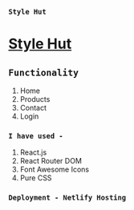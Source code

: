### `Style Hut`

# [Style Hut](https://style-hut.netlify.app/)


## `Functionality`
1. Home
2. Products
3. Contact
4. Login

### `I have used - `
1. React.js
2. React Router DOM
3. Font Awesome Icons
4. Pure CSS

### `Deployment - Netlify Hosting`